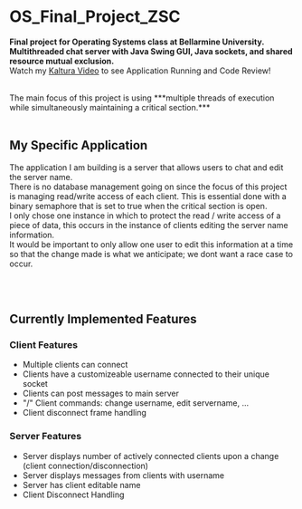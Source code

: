 # OS_Final_Project_ZSC

**Final project for Operating Systems class at Bellarmine University. Multithreaded chat server with Java Swing GUI, Java sockets, and shared resource mutual exclusion.**
<br>
Watch my [Kaltura Video](https://video.bellarmine.edu/media/Operating+Systems+Fall+2023+Project/1_9nxtz0pc) to see Application Running and Code Review!

<br>
The main focus of this project is using ***multiple threads of execution while simultaneously maintaining a critical section.***

<br>
<br>

## My Specific Application

The application I am building is a server that allows users to chat and edit the server name.
<br>
There is no database management going on since the focus of this project is managing read/write access of each client. This is essential done with a binary semaphore that is set to true when the critical section is open.
<br>
I only chose one instance in which to protect the read / write access of a piece of data, this occurs in the instance of clients editing the server name information.
<br>
It would be important to only allow one user to edit this information at a time so that the change made is what we anticipate; we dont want a race case to occur.

<br>
<br>

## Currently Implemented Features

### Client Features
- Multiple clients can connect
- Clients have a customizeable username connected to their unique socket
- Clients can post messages to main server
- "/" Client commands: change username, edit servername, ...
- Client disconnect frame handling

### Server Features
- Server displays number of actively connected clients upon a change (client connection/disconnection)
- Server displays messages from clients with username
- Server has client editable name
- Client Disconnect Handling

<br>
<br>




